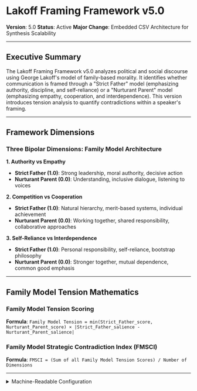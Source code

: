 # Lakoff Framing Framework v5.0

**Version**: 5.0
**Status**: Active
**Major Change**: Embedded CSV Architecture for Synthesis Scalability

---

## Executive Summary

The Lakoff Framing Framework v5.0 analyzes political and social discourse using George Lakoff's model of family-based morality. It identifies whether communication is framed through a "Strict Father" model (emphasizing authority, discipline, and self-reliance) or a "Nurturant Parent" model (emphasizing empathy, cooperation, and interdependence). This version introduces tension analysis to quantify contradictions within a speaker's framing.

---

## Framework Dimensions

### **Three Bipolar Dimensions: Family Model Architecture**

**1. Authority vs Empathy**
- **Strict Father (1.0)**: Strong leadership, moral authority, decisive action
- **Nurturant Parent (0.0)**: Understanding, inclusive dialogue, listening to voices

**2. Competition vs Cooperation**  
- **Strict Father (1.0)**: Natural hierarchy, merit-based systems, individual achievement
- **Nurturant Parent (0.0)**: Working together, shared responsibility, collaborative approaches

**3. Self-Reliance vs Interdependence**
- **Strict Father (1.0)**: Personal responsibility, self-reliance, bootstrap philosophy  
- **Nurturant Parent (0.0)**: Stronger together, mutual dependence, common good emphasis

---

## Family Model Tension Mathematics

### **Family Model Tension Scoring**

**Formula**: `Family Model Tension = min(Strict_Father_score, Nurturant_Parent_score) × |Strict_Father_salience - Nurturant_Parent_salience|`

### **Family Model Strategic Contradiction Index (FMSCI)**

**Formula**: `FMSCI = (Sum of all Family Model Tension Scores) / Number of Dimensions`

---

<details><summary>Machine-Readable Configuration</summary>

```json
{
  "name": "lakoff_framing_v5_0",
  "version": "v5.0",
  "display_name": "Lakoff Framing Framework v5.0",
  "analysis_variants": {
    "default": {
      "description": "Complete salience-weighted family model analysis with moral framework tension pattern quantification and embedded CSV output.",
      "analysis_prompt": "Phase 1: Cognitive Priming: You are an expert in cognitive linguistics and political psychology, specializing in Lakoff's family model theory. Phase 2: Framework Methodology: Your task is to analyze the text using the Lakoff Framing Framework v5.0. Phase 3: Operational Definitions: Evaluate three bipolar dimensions on a scale from Strict Father (1.0) to Nurturant Parent (0.0): Authority vs. Empathy, Competition vs. Cooperation, and Self-Reliance vs. Interdependence. Phase 4: Scoring Protocol: For each dimension, determine the score (0.0-1.0), assess the salience of each pole (Strict Father and Nurturant Parent), and provide the strongest 1-2 quotes as evidence. Calculate the tension score for each dimension and the overall Family Model Strategic Contradiction Index (FMSCI). Phase 5: Embedded CSV Generation: CRITICAL: Your response must include two embedded CSV segments using these exact delimiters: <<<DISCERNUS_SCORES_CSV_v1>>> and <<<DISCERNUS_EVIDENCE_CSV_v1>>>. The scores CSV must have columns for each dimension's score, the salience of each pole, each tension score, and the FMSCI. The evidence CSV must have columns for dimension, quote, and confidence. Phase 6: Output Specification: Return a complete response containing both a comprehensive JSON analysis and the embedded CSV segments as specified in the output_contract."
    }
  },
  "dimension_groups": {
    "family_model_axes": ["authority_vs_empathy", "competition_vs_cooperation", "self_reliance_vs_interdependence"]
  },
  "calculation_spec": {
    "family_model_tension_mathematics": "Family model tension quantification for bipolar dimensions using formula: Family Model Tension = min(dimension_score, 1.0 - dimension_score) × |salience_effect|.",
    "family_model_tensions": {
      "authority_empathy_tension": "min(authority_vs_empathy, 1.0 - authority_vs_empathy) * abs(strict_father_salience_authority - nurturant_parent_salience_authority)",
      "competition_cooperation_tension": "min(competition_vs_cooperation, 1.0 - competition_vs_cooperation) * abs(strict_father_salience_competition - nurturant_parent_salience_competition)",
      "self_reliance_interdependence_tension": "min(self_reliance_vs_interdependence, 1.0 - self_reliance_vs_interdependence) * abs(strict_father_salience_self_reliance - nurturant_parent_salience_self_reliance)"
    },
    "family_model_strategic_contradiction_index": "(authority_empathy_tension + competition_cooperation_tension + self_reliance_interdependence_tension) / 3"
  },
  "reliability_rubric": {
    "cronbachs_alpha": {
      "excellent": [0.80, 1.0],
      "good": [0.70, 0.79],
      "acceptable": [0.60, 0.69],
      "poor": [0.0, 0.59]
    },
    "notes": "Defines quality thresholds for framework reliability. The Synthesis Agent uses this for automated fit assessment."
  },
  "output_contract": {
    "schema": {
      "worldview": "string",
      "scores": "object",
      "evidence": "object",
      "reasoning": "object",
      "tension_analysis": "object"
    },
    "embedded_csv_requirements": {
      "scores_csv": {
        "delimiter_start": "<<<DISCERNUS_SCORES_CSV_v1>>>",
        "delimiter_end": "<<<END_DISCERNUS_SCORES_CSV_v1>>>",
        "description": "CSV for all dimensional scores, salience scores, tension scores, and calculated metrics."
      },
      "evidence_csv": {
        "delimiter_start": "<<<DISCERNUS_EVIDENCE_CSV_v1>>>",
        "delimiter_end": "<<<END_DISCERNUS_EVIDENCE_CSV_v1>>>",
        "description": "CSV for structured evidence data for audit and replication."
      }
    },
    "instructions": "IMPORTANT: Your response MUST include both a complete JSON analysis AND embedded CSV segments using the exact delimiters specified."
  }
}
```

</details> 